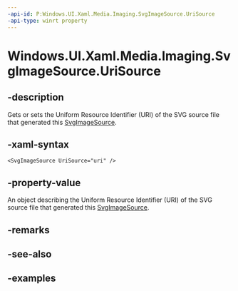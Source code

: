 ```yaml
---
-api-id: P:Windows.UI.Xaml.Media.Imaging.SvgImageSource.UriSource
-api-type: winrt property
---
```


<!-- Property syntax.
public Uri UriSource { get;  set; }
-->

# Windows.UI.Xaml.Media.Imaging.SvgImageSource.UriSource

## -description
Gets or sets the Uniform Resource Identifier (URI) of the SVG source file that generated this [SvgImageSource](svgimagesource.md).



## -xaml-syntax
```xaml
<SvgImageSource UriSource="uri" />
```

## -property-value
An object describing the Uniform Resource Identifier (URI) of the SVG source file that generated this [SvgImageSource](svgimagesource.md).

## -remarks

## -see-also

## -examples

